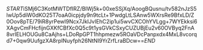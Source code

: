 $START$iSMj6C3KotMWTDfIRZ/BlWj5k+00xeSSjXq/AoogBQusnu/tv582nJzS5lwUp5diW0dKO25T7oaA0icpjdy9n9tcLt+1PwdgLtLSAnw5WXrsRe9BfxLD/Z0Oov8pTE/79iR8yrPewI9Ncx7JklJvIEhC2ip1ui5wvCXCOhYVLgg+7WYEkksi6XAgvCmFHcfijnGXKfCBfXc0Q5c9t1ysGVkCSxyCUZUBjEu2v60OVByq2FnA8vrIELHOUGu8CaAjhs+LDoRpGPT1hhpmezw5ROaVDcPanpxdx4MxL8vcorqd7+0qw9UufgzXA8rpINuyfph26NtNI9YrZrfLraBDcw==$END$